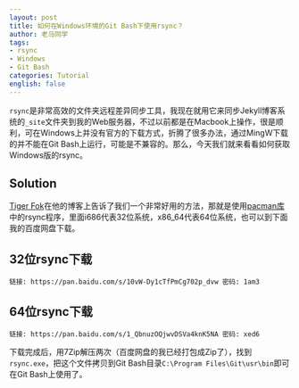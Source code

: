 ```yaml
---
layout: post
title: 如何在Windows环境的Git Bash下使用rsync？
author: 老马同学
tags:
- rsync
- Windows
- Git Bash
categories: Tutorial
english: false
---
```


``rsync``是非常高效的文件夹远程差异同步工具，我现在就用它来同步Jekyll博客系统的``_site``文件夹到我的Web服务器，不过以前都是在Macbook上操作，很是顺利，可在Windows上并没有官方的下载方式，折腾了很多办法，通过MingW下载的并不能在Git Bash上运行，可能是不兼容的。那么，今天我们就来看看如何获取Windows版的rsync。

## Solution

[Tiger Fok](https://blog.tiger-workshop.com/add-rsync-to-git-bash-for-windows/)在他的博客上告诉了我们一个非常好用的方法，那就是使用[pacman库](http://www2.futureware.at/~nickoe/msys2-mirror/msys/)中的rsync程序，里面i686代表32位系统，x86_64代表64位系统，也可以到下面我的百度网盘下载。

<div class="ggad_content">
<script async src="https://pagead2.googlesyndication.com/pagead/js/adsbygoogle.js"></script>
<ins class="adsbygoogle"
     style="display:block; text-align:center;"
     data-ad-layout="in-article"
     data-ad-format="fluid"
     data-ad-client="ca-pub-5561611607174812"
     data-ad-slot="9604834881"></ins>
<script>
     (adsbygoogle = window.adsbygoogle || []).push({});
</script>
</div>

## 32位rsync下载

```
链接: https://pan.baidu.com/s/10vW-Dy1cTfPmCg702p_dvw 密码: 1am3
```

## 64位rsync下载

```
链接: https://pan.baidu.com/s/1_QbnuzOQjwvDSVa4knK5NA 密码: xed6
```


下载完成后，用7Zip解压两次（百度网盘的我已经打包成Zip了），找到``rsync.exe``，把这个文件拷贝到Git Bash目录``C:\Program Files\Git\usr\bin``即可在Git Bash上使用了。